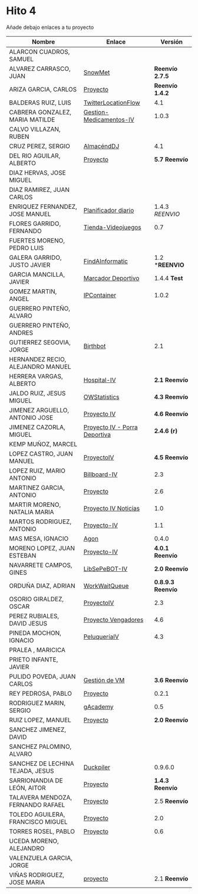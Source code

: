 # Hito 4

Añade debajo enlaces a tu proyecto

| Nombre | Enlace | Versión |
|--------|--------|---------|
| ALARCON CUADROS, SAMUEL| | |
| ALVAREZ CARRASCO, JUAN|[SnowMet](https://github.com/vaderrama/Proyecto-IV) |**Reenvío 2.7.5** |
| ARIZA GARCIA, CARLOS|[Proyecto](https://github.com/AGCarlos/IV_1819_Proyecto) | **Reenvío 1.4.2** |
| BALDERAS RUIZ, LUIS|[TwitterLocationFlow](https://github.com/luisbalru/TwitterLocationFlow) |4.1 |
| CABRERA GONZALEZ, MARIA MATILDE|[Gestion-Medicamentos-IV](https://github.com/mati3/Gestion-Medicamentos-IV)|1.0.3|
| CALVO VILLAZAN, RUBEN| | |
| CRUZ PEREZ, SERGIO|[AlmacéndDJ](https://github.com/SergioCruzPerez/InfraestructuraVirtual) |4.1 |
| DEL RIO AGUILAR, ALBERTO| [Proyecto](https://github.com/berbus/proyectoIV) | **5.7 Reenvío** |
| DIAZ HERVAS, JOSE MIGUEL| | |
| DIAZ RAMIREZ, JUAN CARLOS| | |
| ENRIQUEZ FERNANDEZ, JOSE MANUEL| [Planificador diario](https://github.com/jomaenfe/Planificador_diario-IV1819) | 1.4.3 *REENVIO* |
| FLORES GARRIDO, FERNANDO| [Tienda-Videojuegos](https://github.com/FFGFER/Proyecto-IV) | 0.7  |
| FUERTES MORENO, PEDRO LUIS| | |
| GALERA GARRIDO, JUSTO JAVIER| [FindAInformatic](https://github.com/JotaGalera/FindAInformatic) | 1.2 ***REENVIO** |
| GARCIA MANCILLA, JAVIER|[Marcador Deportivo](https://github.com/JaviMancilla/MarcadorDeportivo_IV1819)| 1.4.4 **Test** |
| GOMEZ MARTIN, ANGEL| [IPContainer](https://github.com/harvestcore/IPContainer) | 1.0.2 |
| GUERRERO PINTEÑO, ALVARO| | |
| GUERRERO PINTEÑO, ANDRES| | |
| GUTIERREZ SEGOVIA, JORGE| [Birthbot](https://github.com/Saytes/Birthbot) | 2.1 |
| HERNANDEZ RECIO, ALEJANDRO MANUEL| | |
| HERRERA VARGAS, ALBERTO|[Hospital-IV](https://github.com/alberturria/Hospital) | **2.1 Reenvío** |
| JALDO RUIZ, JESUS MIGUEL| [OWStatistics](https://github.com/JmZero/Proyecto-IV) | **4.3 Reenvío** |
| JIMENEZ ARGUELLO, ANTONIO JOSE| [Proyecto IV](https://github.com/antonioJ95/ProyectoIV) |**4.6 Reenvío** |
| JIMENEZ CAZORLA, MIGUEL| [Proyecto IV - Porra Deportiva](https://github.com/iMiguel10/Proyecto-IV-Porra-Deportiva-)  | **2.4.6 (r)** |
| KEMP MUÑOZ, MARCEL| | |
| LOPEZ CASTRO, JUAN MANUEL|[ProyectoIV](https://github.com/juanmaLC/ProyectoIV)  | **4.5 Reenvío**|
| LOPEZ RUIZ, MARIO ANTONIO| [Billboard-IV](https://github.com/marioanloru/Billboard-IV) | 2.3 |
| MARTINEZ GARCIA, ANTONIO| [Proyecto](https://github.com/antoniomg89/Project-Z) | 2.6 |
| MARTIR MORENO, NATALIA MARIA|[Proyecto IV Noticias](https://github.com/natalia2911/ProyectoIV-BOT)|1.0|
| MARTOS RODRIGUEZ, ANTONIO|[Proyecto-IV](https://github.com/toniMR/Proyecto-IV) | 1.1 |
| MAS MESA, IGNACIO | [Agon](https://github.com/cronos2/Agon) | 0.4.0 |
| MORENO LOPEZ, JUAN ESTEBAN|[Proyecto-IV](https://github.com/juaneml/IV_1819_Proyecto) |**4.0.1 Reenvío**|
| NAVARRETE CAMPOS, GINES|[LibSePeBOT-IV](https://github.com/GinesNC/LibSePeBOT-IV) |**2.0 Reenvío**|
| ORDUÑA DIAZ, ADRIAN| [WorkWaitQueue](https://github.com/adriordi/proyectoIV) | **0.8.9.3 Reenvío** |
| OSORIO GIRALDEZ, OSCAR|[ProyectoIV](https://github.com/widowert/ProyectoIV)| 2.3 |
| PEREZ RUBIALES, DAVID JESUS| [Proyecto Vengadores](https://github.com/Davidj231996/Proyecto-Vengadores)| 4.6|
| PINEDA MOCHON, IGNACIO| [PeluqueríaIV](https://github.com/nachop97m/PeluqueriaIV) | 4.3 |
| PRALEA , MARICICA| | |
| PRIETO INFANTE, JAVIER| | |
| PULIDO POVEDA, JUAN CARLOS| [Gestión de VM](https://github.com/jcpulido97/ProyectoIV) | **3.6 Reenvío** |
| REY PEDROSA, PABLO| [Proyecto](https://github.com/PFeynman/proyecto-iv) | 0.2.1 |
| RODRIGUEZ MARIN, SERGIO|[gAcademy](https://github.com/pavocejudo/ProyectoIV)| 0.5 |
| RUIZ LOPEZ, MANUEL | [Proyecto](https://github.com/manoliot/tiempo-aemet-bot) | **2.0 Reenvío** |
| SANCHEZ JIMENEZ, DAVID| | |
| SANCHEZ PALOMINO, ALVARO| | |
| SANCHEZ DE LECHINA TEJADA, JESUS| [Duckpiler](https://github.com/jojelupipa/Duckpiler) | 0.9.6.0|
| SARRIONANDIA DE LEÓN, AITOR|[Proyecto](https://github.com/aitorSDL/proyecto-iv-1819)| **1.4.3 Reenvío** |
| TALAVERA MENDOZA, FERNANDO RAFAEL| [Proyecto](https://github.com/Thejokeri/IV-18-19-Proyecto) | 2.5 **Reenvío**|
| TOLEDO AGUILERA, FRANCISCO MIGUEL| [Proyecto](https://github.com/maikeltoledo/IV-18-19-Proyecto) | 2.0 |
| TORRES ROSEL, PABLO| [Proyecto](https://github.com/pablotr9/SimuladorBolsa-IV1819) | 0.6 |
| UCEDA MORENO, ALEJANDRO| | |
| VALENZUELA GARCIA, JORGE| | |
| VIÑAS RODRIGUEZ, JOSE MARIA | [proyecto](https://github.com/joseviro/ProyectoTPV) | 2.1 **Reenvío** |
